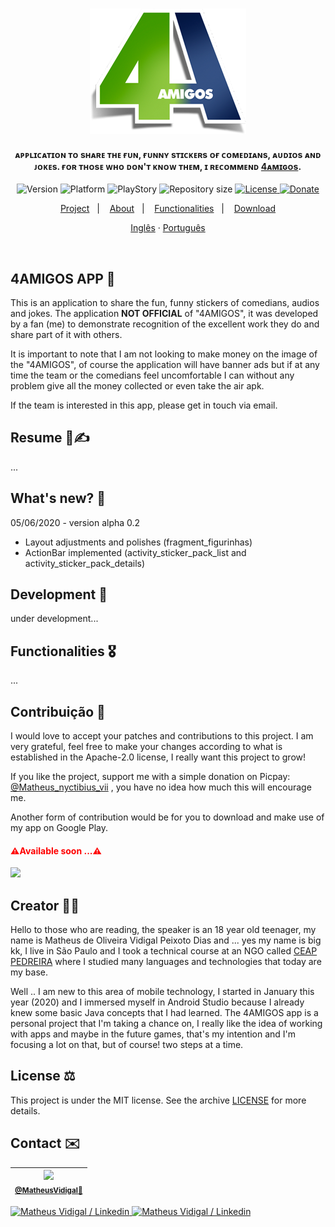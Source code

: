 <p align="center">
  <br>
    <a href="https://www.youtube.com/channel/UCYM04a9yva0wMQ7bPlii4rg">
      <img src="images/b_logo_4_amigos.png" width="250">
    </a>
  <!--<br><h1>4AMIGOS</h1><br>-->
</p>
<h4 align="center">ᴀᴘᴘʟɪᴄᴀᴛɪᴏɴ ᴛᴏ sʜᴀʀᴇ ᴛʜᴇ ғᴜɴ, ғᴜɴɴʏ sᴛɪᴄᴋᴇʀs ᴏғ ᴄᴏᴍᴇᴅɪᴀɴs, ᴀᴜᴅɪᴏs ᴀɴᴅ ᴊᴏᴋᴇs. ғᴏʀ ᴛʜᴏsᴇ ᴡʜᴏ ᴅᴏɴ'ᴛ ᴋɴᴏᴡ ᴛʜᴇᴍ, ɪ ʀᴇᴄᴏᴍᴍᴇɴᴅ <b><a href="https://www.youtube.com/channel/UCYM04a9yva0wMQ7bPlii4rg" target="_blank">4ᴀᴍɪɢᴏs</a></b>.</h4>
<p align="center">
  <img alt="Version" src="https://img.shields.io/static/v1?label=Version&message=alpha-0.2&color=greeen&labelColor=000000">
  <img alt="Platform" src="https://img.shields.io/static/v1?label=Platform&message=Android&color=greeen&labelColor=000000">
  <img alt="PlayStory" src="https://img.shields.io/static/v1?label=App&message=No-published&color=greeen&labelColor=000000">
  <img alt="Repository size" src="https://img.shields.io/github/repo-size/NyctibiusVII/4AMIGOS-app?color=darkblue&labelColor=000000">
  <a href="https://github.com/NyctibiusVII/4AMIGOS-app/blob/master/LICENSE">
    <img alt="License" src="https://img.shields.io/static/v1?label=License&message=Apache-2.0&color=darkblue&labelColor=000000">
  </a>
  <a href="https://picpay.me/Matheus_nyctibius_vii">
    <img alt="Donate" src="https://img.shields.io/static/v1?label=$&message=Donate&color=ff69b4&labelColor=000000">
  </a>
</p>
<p align="center">
  <a href="#4amigos-app-">Project</a>&nbsp;&nbsp;&nbsp;|&nbsp;&nbsp;&nbsp;
  <a href="#resume-%EF%B8%8F">About</a>&nbsp;&nbsp;&nbsp;|&nbsp;&nbsp;&nbsp;
  <a href="#functionalities-%EF%B8%8F">Functionalities</a>&nbsp;&nbsp;&nbsp;|&nbsp;&nbsp;&nbsp;
  <a href="">Download</a>
</p>
<p align="center">
    <a href="README-in.md">Inglês</a>
    ·
    <a href="README.md">Português</a>
</p>
<br><!--green and blue: #4dc71f, #0d0d8a ou #409900, #041760
<h1><span style="color: #409900;">4AMIGOS </span><span style="color: #041760;">APP </span>🤣</h2>-->

## 4AMIGOS APP 🤣
This is an application to share the fun, funny stickers of comedians, audios and jokes.
The application **NOT OFFICIAL** of "4AMIGOS", it was developed by a fan (me) to demonstrate recognition of the excellent work they do and share part of it with others.

It is important to note that I am not looking to make money on the image of the "4AMIGOS", of course the application will have banner ads but if at any time the team or the comedians feel uncomfortable I can without any problem give all the money collected or even take the air apk.

If the team is interested in this app, please get in touch via email.

## Resume 📃✍️
...

## What's new? 🤔
05/06/2020 - version alpha 0.2
- Layout adjustments and polishes (fragment_figurinhas)
- ActionBar implemented (activity_sticker_pack_list and activity_sticker_pack_details)

## Development 🔨
under development...

## Functionalities 🎖️
...

## Contribuição 💭
I would love to accept your patches and contributions to this project. I am very grateful, feel free to make your changes according to what is established in the Apache-2.0 license, I really want this project to grow!

If you like the project, support me with a simple donation on Picpay: <a href="https://picpay.me/Matheus_nyctibius_vii">@Matheus_nyctibius_vii</a> , you have no idea how much this will encourage me. 

Another form of contribution would be for you to download and make use of my app on Google Play.
<h4><span style="color: #f00;">⚠Available soon ...⚠</span></h4>
<a href="">
	<img src="https://user-images.githubusercontent.com/52816125/81919299-0d682a80-95ae-11ea-9616-29ef04d36769.png" width="150">
</a>

## Creator 👨‍💻
Hello to those who are reading, the speaker is an 18 year old teenager, my name is Matheus de Oliveira Vidigal Peixoto Dias and ... yes my name is big kk, I live in São Paulo and I took a technical course at an NGO called [CEAP PEDREIRA](https://pedreira.org/) where I studied many languages ​​and technologies that today are my base. 

Well .. I am new to this area of ​​mobile technology, I started in January this year (2020) and I immersed myself in Android Studio because I already knew some basic Java concepts that I had learned. The 4AMIGOS app is a personal project that I'm taking a chance on, I really like the idea of ​​working with apps and maybe in the future games, that's my intention and I'm focusing a lot on that, but of course! two steps at a time.

## License ⚖️
This project is under the MIT license. See the archive [LICENSE](https://github.com/NyctibiusVII/4AMIGOS-app/blob/master/LICENSE) for more details.

## Contact ✉️
| <img src="https://user-images.githubusercontent.com/52816125/90341686-05b68880-dfd8-11ea-969c-70c9ce9d0278.jpg" width=100><br><sub><a href="https://www.instagram.com/nyctibius_vii/?hl=pt-br">@MatheusVidigal🦊</a></sub> |
| :---: |

<p align="left">	
   <a href="https://www.linkedin.com/in/matheus-vidigal-nyctibiusvii/">
      <img alt="Matheus Vidigal / Linkedin" src="https://img.shields.io/badge/-Matheus Vidigal-greeen?style=flat&logo=Linkedin&logoColor=white" />
   </a>
   <a href="https://mail.google.com/mail/u/1/#inbox?compose=GTvVlcSGLCKpKJfwPsKKqzXBplKkGtCLvCQcFWdWxCxQFfkHzzjVkgzrMFPBgKBmWFHvrjrCsMqSH">
      <img alt="Matheus Vidigal / Linkedin" src="https://img.shields.io/badge/-Matheus Vidigal-darkblue?style=flat&logo=Gmail&logoColor=white" />
   </a>
</p>